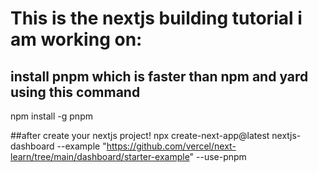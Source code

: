 # This is the nextjs building tutorial i am working on:


## install pnpm which is faster than npm and yard using this command
npm install -g pnpm

##after create your nextjs project!
npx create-next-app@latest nextjs-dashboard --example "https://github.com/vercel/next-learn/tree/main/dashboard/starter-example" --use-pnpm

